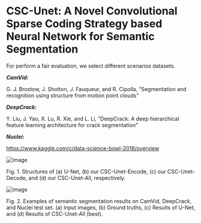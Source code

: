 # CSC-Unet: A Novel Convolutional Sparse Coding Strategy based Neural Network for Semantic Segmentation

For perform a fair evaluation, we select different scenarios datasets.

***CamVid:***

G. J. Brostow, J. Shotton, J. Fauqueur, and R. Cipolla,  “Segmentation and recognition using structure from motion point clouds” 

***DeepCrack:***  

Y. Liu, J. Yao, X. Lu, R. Xie, and L. Li,  “DeepCrack: A deep hierarchical feature learning architecture for crack segmentation”  

***Nuclei:*** 

https://www.kaggle.com/c/data-science-bowl-2018/overview  


![image](https://user-images.githubusercontent.com/32182817/127757796-d735c534-adf1-416a-af19-94e69a903a93.png)

Fig. 1.  Structures of (a) U-Net, (b) our CSC-Unet-Encode, (c) our CSC-Unet-Decode, and (d) our CSC-Unet-All, respectively.

![image](https://user-images.githubusercontent.com/32182817/127757650-35238581-8138-428e-b77f-6d7924e63cb8.png)

Fig. 2.  Examples of semantic segmentation results on CamVid, DeepCrack, and Nuclei test set. (a) Input images, (b) Ground truths, (c) Results of U-Net, and (d) Results of CSC-Unet-All (best).
